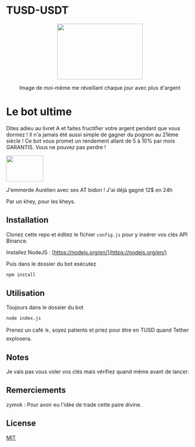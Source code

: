 # TUSD-USDT

<p align="center">
  <img width="230" height="150" src="http://image.noelshack.com/fichiers/2016/52/1483054124-risitas.jpg">
  <p align="center">Image de moi-même me réveillant chaque jour avec plus d'argent</p>
</p>

# Le bot ultime

Dites adieu au livret A et faites fructifier votre argent pendant que vous dormez ! Il n'a jamais été aussi simple de gagner du pognon au 21ème siècle !
Ce bot vous promet un rendement allant de 5 à 10% par mois GARANTIS. Vous ne pouvez pas perdre !

<p align="left">
  <img width="100" height="70" src="https://image.noelshack.com/fichiers/2018/26/7/1530476579-reupjesus.png">
</p>

J'emmerde Aurélien avec ses AT bidon ! J'ai déjà gagné 12$ en 24h   

Par un khey, pour les kheys. 

## Installation

Clonez cette repo et éditez le fichier `config.js` pour y insérer vos clés API Binance.

Installez NodeJS : [https://nodejs.org/en/](https://nodejs.org/en/)

Puis dans le dossier du bot exécutez
```bash
npm install
```

## Utilisation
Toujours dans le dossier du bot

```bash
node index.js
```

Prenez un café ☕, soyez patients et priez pour être en TUSD quand Tether explosera.

## Notes
Je vais pas vous voler vos clés mais vérifiez quand même avant de lancer.

## Remerciements
zymok : Pour avoir eu l'idée de trade cette paire divine.

## License
[MIT](https://choosealicense.com/licenses/mit/)
